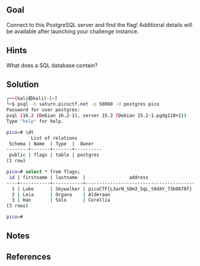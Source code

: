 ## Goal
Connect to this PostgreSQL server and find the flag!
Additional details will be available after launching your challenge instance.
## Hints
What does a SQL database contain?
## Solution

```bash
┌──(kali㉿kali)-[~]
└─$ psql -h saturn.picoctf.net -p 50060 -U postgres pico
Password for user postgres: 
psql (16.2 (Debian 16.2-1), server 15.2 (Debian 15.2-1.pgdg110+1))
Type "help" for help.

pico=# \dt
         List of relations
 Schema | Name  | Type  |  Owner   
--------+-------+-------+----------
 public | flags | table | postgres
(1 row)

pico=# select * from flags;
 id | firstname | lastname  |                address                 
----+-----------+-----------+----------------------------------------
  1 | Luke      | Skywalker | picoCTF{L3arN_S0m3_5qL_t0d4Y_73b0678f}
  2 | Leia      | Organa    | Alderaan
  3 | Han       | Solo      | Corellia
(3 rows)

pico=# 

````

## Notes

## References